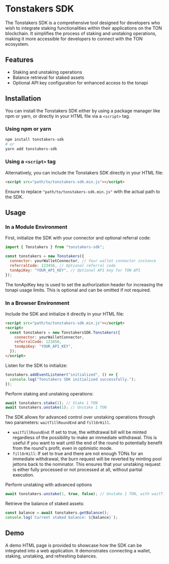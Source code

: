 # Tonstakers SDK

The Tonstakers SDK is a comprehensive tool designed for developers who wish to integrate staking functionalities within their applications on the TON blockchain. It simplifies the process of staking and unstaking operations, making it more accessible for developers to connect with the TON ecosystem.

## Features

- Staking and unstaking operations
- Balance retrieval for staked assets
- Optional API key configuration for enhanced access to the tonapi

## Installation

You can install the Tonstakers SDK either by using a package manager like npm or yarn, or directly in your HTML file via a `<script>` tag.

### Using npm or yarn

```bash
npm install tonstakers-sdk
# or
yarn add tonstakers-sdk
```

### Using a `<script>` tag

Alternatively, you can include the Tonstakers SDK directly in your HTML file:

```html
<script src="path/to/tonstakers-sdk.min.js"></script>
```

Ensure to replace `"path/to/tonstakers-sdk.min.js"` with the actual path to the SDK.

## Usage

### In a Module Environment

First, initialize the SDK with your connector and optional referral code:

```javascript
import { Tonstakers } from "tonstakers-sdk";

const tonstakers = new Tonstakers({
  connector: yourWalletConnector, // Your wallet connector instance
  referralCode: 123456, // Optional referral code
  tonApiKey: "YOUR_API_KEY", // Optional API key for TON API
});
```

The tonApiKey key is used to set the authorization header for increasing the tonapi usage limits. This is optional and can be omitted if not required.

### In a Browser Environment

Include the SDK and initialize it directly in your HTML file:

```html
<script src="path/to/tonstakers-sdk.min.js"></script>
<script>
  const tonstakers = new TonstakersSDK.Tonstakers({
    connector: yourWalletConnector,
    referralCode: 123456,
    tonApiKey: "YOUR_API_KEY",
  });
</script>
```

Listen for the SDK to initialize:

```javascript
tonstakers.addEventListener("initialized", () => {
  console.log("Tonstakers SDK initialized successfully.");
});
```

Perform staking and unstaking operations:

```javascript
await tonstakers.stake(1); // Stake 1 TON
await tonstakers.unstake(1); // Unstake 1 TON
```

The SDK allows for advanced control over unstaking operations through two parameters: `waitTillRoundEnd` and `fillOrKill`.

- `waitTillRoundEnd`: If set to true, the withdrawal bill will be minted regardless of the possibility to make an immediate withdrawal. This is useful if you want to wait until the end of the round to potentially benefit from the round's profit, even in optimistic mode.
- `fillOrKill`: If set to true and there are not enough TONs for an immediate withdrawal, the burn request will be reverted by minting pool jettons back to the nominator. This ensures that your unstaking request is either fully processed or not processed at all, without partial execution.

Perform unstaking with advanced options

```javascript
await tonstakers.unstake(1, true, false); // Unstake 1 TON, with waitTillRoundEnd set to true and fillOrKill set to false
```

Retrieve the balance of staked assets:

```javascript
const balance = await tonstakers.getBalance();
console.log(`Current staked balance: ${balance}`);
```

## Demo

A demo HTML page is provided to showcase how the SDK can be integrated into a web application. It demonstrates connecting a wallet, staking, unstaking, and refreshing balances.
